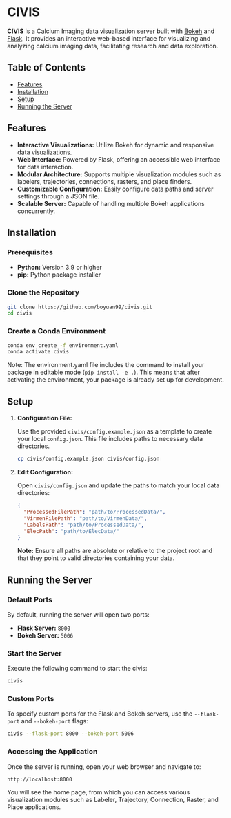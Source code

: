 # CIVIS

**CIVIS** is a Calcium Imaging data visualization server built with [Bokeh](https://bokeh.org/) and [Flask](https://flask.palletsprojects.com/en/3.0.x/). It provides an interactive web-based interface for visualizing and analyzing calcium imaging data, facilitating research and data exploration.

## Table of Contents

- [Features](#features)
- [Installation](#installation)
- [Setup](#setup)
- [Running the Server](#running-the-server)

## Features

- **Interactive Visualizations:** Utilize Bokeh for dynamic and responsive data visualizations.
- **Web Interface:** Powered by Flask, offering an accessible web interface for data interaction.
- **Modular Architecture:** Supports multiple visualization modules such as labelers, trajectories, connections, rasters, and place finders.
- **Customizable Configuration:** Easily configure data paths and server settings through a JSON file.
- **Scalable Server:** Capable of handling multiple Bokeh applications concurrently.

## Installation

### Prerequisites

- **Python:** Version 3.9 or higher
- **pip:** Python package installer

### Clone the Repository

```bash
git clone https://github.com/boyuan99/civis.git
cd civis
```
### Create a Conda Environment
```bash
conda env create -f environment.yaml
conda activate civis
```
Note: The environment.yaml file includes the command to install your package in editable mode (`pip install -e .`). This means that after activating the environment, your package is already set up for development.


## Setup

1. **Configuration File:**
   
   Use the provided `civis/config.example.json` as a template to create your local `config.json`. This file includes paths to necessary data directories.

   ```bash
   cp civis/config.example.json civis/config.json
   ```

2. **Edit Configuration:**

   Open `civis/config.json` and update the paths to match your local data directories:

   ```json
   {
     "ProcessedFilePath": "path/to/ProcessedData/",
     "VirmenFilePath": "path/to/VirmenData/",
     "LabelsPath": "path/to/ProcessedData/",
     "ElecPath": "path/to/ElecData/"
   }
   ```

   **Note:** Ensure all paths are absolute or relative to the project root and that they point to valid directories containing your data.

## Running the Server

### Default Ports

By default, running the server will open two ports:

- **Flask Server:** `8000`
- **Bokeh Server:** `5006`

### Start the Server

Execute the following command to start the civis:

```bash
civis
```

### Custom Ports

To specify custom ports for the Flask and Bokeh servers, use the `--flask-port` and `--bokeh-port` flags:

```bash
civis --flask-port 8000 --bokeh-port 5006
```

### Accessing the Application

Once the server is running, open your web browser and navigate to:

```
http://localhost:8000
```

You will see the home page, from which you can access various visualization modules such as Labeler, Trajectory, Connection, Raster, and Place applications.

